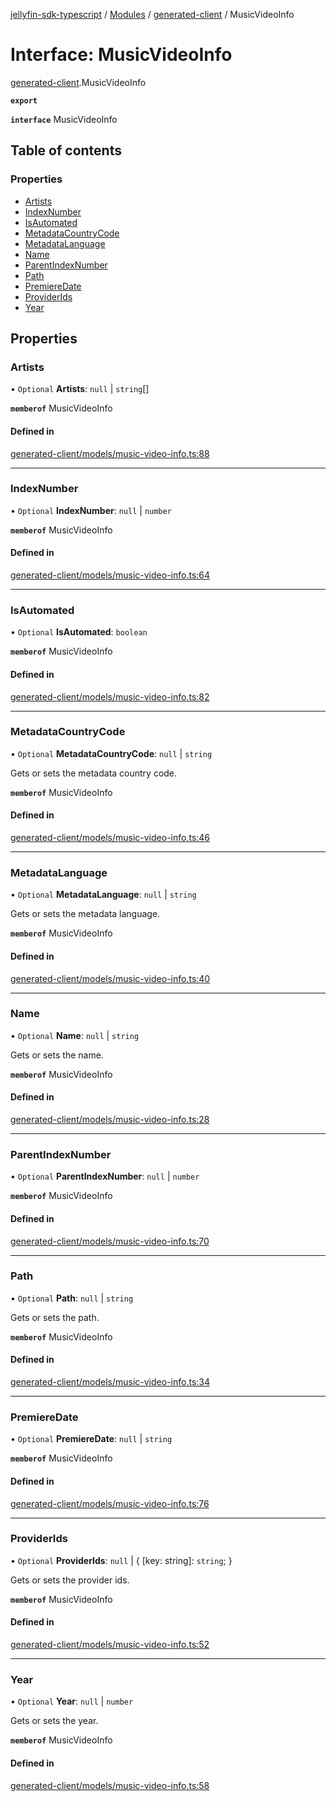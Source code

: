 [jellyfin-sdk-typescript](../README.md) / [Modules](../modules.md) / [generated-client](../modules/generated_client.md) / MusicVideoInfo

# Interface: MusicVideoInfo

[generated-client](../modules/generated_client.md).MusicVideoInfo

**`export`**

**`interface`** MusicVideoInfo

## Table of contents

### Properties

- [Artists](generated_client.MusicVideoInfo.md#artists)
- [IndexNumber](generated_client.MusicVideoInfo.md#indexnumber)
- [IsAutomated](generated_client.MusicVideoInfo.md#isautomated)
- [MetadataCountryCode](generated_client.MusicVideoInfo.md#metadatacountrycode)
- [MetadataLanguage](generated_client.MusicVideoInfo.md#metadatalanguage)
- [Name](generated_client.MusicVideoInfo.md#name)
- [ParentIndexNumber](generated_client.MusicVideoInfo.md#parentindexnumber)
- [Path](generated_client.MusicVideoInfo.md#path)
- [PremiereDate](generated_client.MusicVideoInfo.md#premieredate)
- [ProviderIds](generated_client.MusicVideoInfo.md#providerids)
- [Year](generated_client.MusicVideoInfo.md#year)

## Properties

### Artists

• `Optional` **Artists**: ``null`` \| `string`[]

**`memberof`** MusicVideoInfo

#### Defined in

[generated-client/models/music-video-info.ts:88](https://github.com/thornbill/jellyfin-sdk-typescript/blob/e4df7f8/src/generated-client/models/music-video-info.ts#L88)

___

### IndexNumber

• `Optional` **IndexNumber**: ``null`` \| `number`

**`memberof`** MusicVideoInfo

#### Defined in

[generated-client/models/music-video-info.ts:64](https://github.com/thornbill/jellyfin-sdk-typescript/blob/e4df7f8/src/generated-client/models/music-video-info.ts#L64)

___

### IsAutomated

• `Optional` **IsAutomated**: `boolean`

**`memberof`** MusicVideoInfo

#### Defined in

[generated-client/models/music-video-info.ts:82](https://github.com/thornbill/jellyfin-sdk-typescript/blob/e4df7f8/src/generated-client/models/music-video-info.ts#L82)

___

### MetadataCountryCode

• `Optional` **MetadataCountryCode**: ``null`` \| `string`

Gets or sets the metadata country code.

**`memberof`** MusicVideoInfo

#### Defined in

[generated-client/models/music-video-info.ts:46](https://github.com/thornbill/jellyfin-sdk-typescript/blob/e4df7f8/src/generated-client/models/music-video-info.ts#L46)

___

### MetadataLanguage

• `Optional` **MetadataLanguage**: ``null`` \| `string`

Gets or sets the metadata language.

**`memberof`** MusicVideoInfo

#### Defined in

[generated-client/models/music-video-info.ts:40](https://github.com/thornbill/jellyfin-sdk-typescript/blob/e4df7f8/src/generated-client/models/music-video-info.ts#L40)

___

### Name

• `Optional` **Name**: ``null`` \| `string`

Gets or sets the name.

**`memberof`** MusicVideoInfo

#### Defined in

[generated-client/models/music-video-info.ts:28](https://github.com/thornbill/jellyfin-sdk-typescript/blob/e4df7f8/src/generated-client/models/music-video-info.ts#L28)

___

### ParentIndexNumber

• `Optional` **ParentIndexNumber**: ``null`` \| `number`

**`memberof`** MusicVideoInfo

#### Defined in

[generated-client/models/music-video-info.ts:70](https://github.com/thornbill/jellyfin-sdk-typescript/blob/e4df7f8/src/generated-client/models/music-video-info.ts#L70)

___

### Path

• `Optional` **Path**: ``null`` \| `string`

Gets or sets the path.

**`memberof`** MusicVideoInfo

#### Defined in

[generated-client/models/music-video-info.ts:34](https://github.com/thornbill/jellyfin-sdk-typescript/blob/e4df7f8/src/generated-client/models/music-video-info.ts#L34)

___

### PremiereDate

• `Optional` **PremiereDate**: ``null`` \| `string`

**`memberof`** MusicVideoInfo

#### Defined in

[generated-client/models/music-video-info.ts:76](https://github.com/thornbill/jellyfin-sdk-typescript/blob/e4df7f8/src/generated-client/models/music-video-info.ts#L76)

___

### ProviderIds

• `Optional` **ProviderIds**: ``null`` \| { [key: string]: `string`;  }

Gets or sets the provider ids.

**`memberof`** MusicVideoInfo

#### Defined in

[generated-client/models/music-video-info.ts:52](https://github.com/thornbill/jellyfin-sdk-typescript/blob/e4df7f8/src/generated-client/models/music-video-info.ts#L52)

___

### Year

• `Optional` **Year**: ``null`` \| `number`

Gets or sets the year.

**`memberof`** MusicVideoInfo

#### Defined in

[generated-client/models/music-video-info.ts:58](https://github.com/thornbill/jellyfin-sdk-typescript/blob/e4df7f8/src/generated-client/models/music-video-info.ts#L58)
